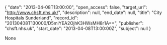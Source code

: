 {
  "date": "2013-04-08T13:00:00", 
  "open_access": false, 
  "target_url": "http://www.chsft.nhs.uk/", 
  "description": null, 
  "end_date": null, 
  "title": "City Hospitals Sunderland", 
  "record_id": "20130408T130000/D5miYEA2OjhK3HWsMH8r1A==", 
  "publisher": "chsft.nhs.uk", 
  "start_date": "2013-04-08T13:00:00Z", 
  "subject": null
}

None